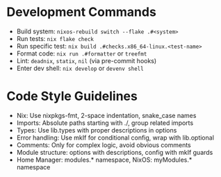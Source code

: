 # Development Commands
- Build system: `nixos-rebuild switch --flake .#<system>`
- Run tests: `nix flake check` 
- Run specific test: `nix build .#checks.x86_64-linux.<test-name>`
- Format code: `nix run .#formatter` or `treefmt`
- Lint: `deadnix`, `statix`, `nil` (via pre-commit hooks)
- Enter dev shell: `nix develop` or `devenv shell`

# Code Style Guidelines
- Nix: Use nixpkgs-fmt, 2-space indentation, snake_case names
- Imports: Absolute paths starting with ./, group related imports
- Types: Use lib.types with proper descriptions in options
- Error handling: Use mkIf for conditional config, wrap with lib.optional
- Comments: Only for complex logic, avoid obvious comments
- Module structure: options with descriptions, config with mkIf guards
- Home Manager: modules.* namespace, NixOS: myModules.* namespace